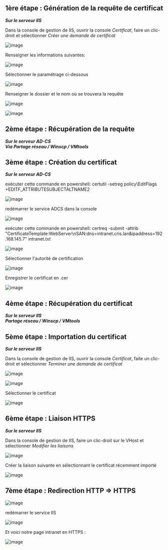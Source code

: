 

## 1ère étape : Génération de la requête de certificat
***Sur le serveur IIS***

Dans la console de gestion de IIS, ouvrir la console *Certificat*, faire un clic-droit et sélectionner *Créer une demande de certificat*

![image](https://github.com/criss1180/ADCS_IIS/assets/115303549/4c91e50b-5165-4895-aaec-50f892ea07dd)


Renseigner les informations suivantes:

![image](https://github.com/criss1180/ADCS_IIS/assets/115303549/f7041d32-8b09-4ad4-95d3-9b152a75331b)


Sélectionner le paramétrage ci-dessous

![image](https://github.com/criss1180/ADCS_IIS/assets/115303549/345d1068-5cf9-4923-98ff-ca34bbf867f3)


Renseigner le dossier et le nom où se trouvera la requête

![image](https://github.com/criss1180/ADCS_IIS/assets/115303549/e021b81c-47a3-42fd-977f-e46a1560fd1e)

![image](https://github.com/criss1180/ADCS_IIS/assets/115303549/4cc744e9-4669-4a81-88d9-5a67dc54c2d9)


## 2ème étape : Récupération de la requête
***Sur le serveur AD-CS***  
***Via Partage réseau / Winscp / VMtools***

## 3ème étape : Création du certificat
***Sur le serveur AD-CS***

exécuter cette commande en powershell:
certutil -setreg policy\EditFlags +EDITF_ATTRIBUTESUBJECTALTNAME2

![image](https://github.com/criss1180/ADCS_IIS/assets/115303549/1e83ac4d-f6ff-4c26-a0d8-6b44885546c5)


redémarrer le service ADCS dans la console 

![image](https://github.com/criss1180/ADCS_IIS/assets/115303549/8cf1b262-e417-402e-a5e4-7264168b1f2e)

exécuter cette commande en powershell:
certreq -submit -attrib "CertificateTemplate:WebServer\nSAN:dns=intranet.cris.lan&ipaddress=192.168.145.7" intranet.txt 

![image](https://github.com/criss1180/ADCS_IIS/assets/115303549/2a97af7d-b216-45cf-b4d4-de7d86a3829b)


Sélectionner l'autorité de certification

![image](https://github.com/criss1180/ADCS_IIS/assets/115303549/590c60f2-d105-4d33-a075-8166d7176ed2)


Enregistrer le certificat en .cer

![image](https://github.com/criss1180/ADCS_IIS/assets/115303549/d8fd2a7e-ef52-4580-b5c7-badb361ecffa)


## 4ème étape : Récupération du certificat
***Sur le serveur IIS***  
***Partage réseau / Winscp / VMtools***

## 5ème étape : Importation du certificat
***Sur le serveur IIS***

Dans la console de gestion de IIS, ouvrir la console *Certificat*, faite un clic-droit et sélectionner *Terminer une demande de certificat*

![image](https://github.com/criss1180/ADCS_IIS/assets/115303549/dfc79d7e-4ac9-4ff2-a15b-c53327241298)

![image](https://github.com/criss1180/ADCS_IIS/assets/115303549/9d253eac-fa44-401a-b1ac-9409360748d3)


Sélectionner le certificat

![image](https://github.com/criss1180/ADCS_IIS/assets/115303549/8972c9c1-d4ad-43d7-bafe-119498ffc857)


## 6ème étape : Liaison HTTPS
***Sur le serveur IIS***

Dans la console de gestion de IIS, faire un clic-droit sur le VHost et sélectionner *Modifier les liaisons*

![image](https://github.com/criss1180/ADCS_IIS/assets/115303549/58043d1c-e290-41cd-a8ff-cf9c3a1c99bd)


Créer la liaison suivante en sélectionnant le certificat récemment importé

![image](https://github.com/criss1180/ADCS_IIS/assets/115303549/601bec96-8c1c-43fd-ae62-6eada01ecd83)


## 7ème étape : Redirection HTTP => HTTPS

![image](https://github.com/criss1180/ADCS_IIS/assets/115303549/837cb4e2-3f6c-435a-9b15-981437050eb0)


redémarrer le service IIS

![image](https://github.com/criss1180/ADCS_IIS/assets/115303549/c1a2566b-9580-4b35-974a-ae6f8fdf3bde)


Et voici notre page intranet en HTTPS :

![image](https://github.com/criss1180/ADCS_IIS/assets/115303549/5c6275a9-ae84-48b7-b1cf-7c27f9424e8e)


